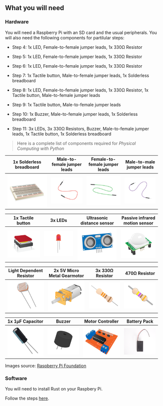 ## What you will need


### Hardware

You will need a Raspberry Pi with an SD card and the usual peripherals. You will also need the following components for partilular steps:

- Step 4: 1x LED, Female-to-female jumper leads, 1x 330Ω Resistor

- Step 5: 1x LED, Female-to-female jumper leads, 1x 330Ω Resistor

- Step 6: 1x LED, Female-to-female jumper leads, 1x 330Ω Resistor

- Step 7: 1x Tactile button, Male-to-female jumper leads, 1x Solderless breadboard

- Step 8: 1x LED, Female-to-female jumper leads, 1x 330Ω Resistor, 1x Tactile button, Male-to-female jumper leads

- Step 9: 1x Tactile button, Male-to-female jumper leads

- Step 10: 1x Buzzer, Male-to-female jumper leads, 1x Solderless breadboard

- Step 11: 3x LEDs, 3x 330Ω Resistors, Buzzer, Male-to-female jumper leads, 1x Tactile button, 1x Solderless breadboard


> Here is a complete list of components required for _Physical Computing with Python_

 |1x Solderless breadboard | Male-to-female jumper leads | Female-to-female jumper leads | Male-to-male jumper leads |
|:--------:|:-------:|:--------:|:--------:|
| ![breadboard](images/breadboard.png) | ![m to f jumper leads](images/jumper-male-to-female.png) | ![f to f jumper leads](images/jumper-female-to-female.png) | ![m to m jumper leads](images/jumper-male-to-male.png) |

| 1x Tactile button | 3x LEDs | Ultrasonic distance sensor| Passive infrared motion sensor |
|:--------:|:-------:|:--------:|:--------:|
| ![tactile button](images/tactile-push-button.png) | ![LED](images/led.png) | ![ultrasonic distance sensor](images/ultrasonic-distance-sensor.png) | ![PIR sensor](images/pir.png) |

| Light Dependent Resistor | 2x 5V Micro Metal Gearmotor | 3x 330Ω Resistor| 470Ω Resistor |
|:--------:|:-------:|:--------:|:--------:|
| ![LDR](images/ldr.png) | ![motor](images/motor.png) | ![330 resistor](images/resistor-330r.png) | ![470 resistor](images/resistor-470r.png) |

| 1x 1μF Capacitor | Buzzer | Motor Controller | Battery Pack |
|:--------:|:-------:|:--------:|:--------:|
| ![capacitor](images/capacitor.png) | ![buzzer](images/piezo-buzzer.png) | ![motor controller](images/motor-controller.png) | ![battery pack](images/battery-pack.png) |

Images source: [Raspberry Pi Foundation](https://www.raspberrypi.org/)
### Software

You will need to install Rust on your Raspbery Pi.

Follow the steps [here](https://doc.rust-lang.org/book/second-edition/ch01-01-installation.html#installing-rustup-on-linux-or-mac).

